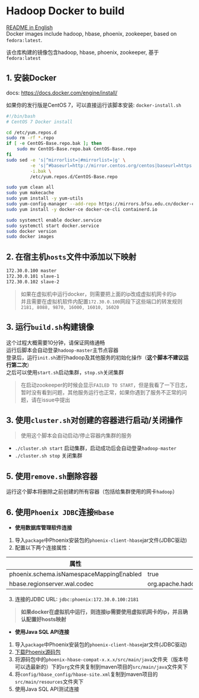 # Hadoop Docker to build

[README in English](https://github.com/SzLeaves/hadoop_dockerfile/blob/main/readme_en.md)  
Docker images include hadoop, hbase, phoenix, zookeeper, based on `fedora:latest`.

该仓库构建的镜像包含hadoop, hbase, phoenix, zookeeper, 基于`fedora:latest`  


## 1. 安装Docker
docs: https://docs.docker.com/engine/install/  

如果你的发行版是CentOS 7，可以直接运行该脚本安装: `docker-install.sh`
```bash
#!/bin/bash
# CentOS 7 Docker install

cd /etc/yum.repos.d
sudo rm -rf *.repo
if [ -e CentOS-Base.repo.bak ]; then
    sudo mv CentOS-Base.repo.bak CentOS-Base.repo
fi
sudo sed -e 's|^mirrorlist=|#mirrorlist=|g' \
         -e 's|^#baseurl=http://mirror.centos.org/centos|baseurl=https://mirrors.ustc.edu.cn/centos|g' \
         -i.bak \
         /etc/yum.repos.d/CentOS-Base.repo

sudo yum clean all
sudo yum makecache
sudo yum install -y yum-utils
sudo yum-config-manager --add-repo https://mirrors.bfsu.edu.cn/docker-ce/linux/centos/docker-ce.repo
sudo yum install -y docker-ce docker-ce-cli containerd.io

sudo systemctl enable docker.service
sudo systemctl start docker.service
sudo docker version
sudo docker images
```

## 2. 在宿主机`hosts`文件中添加以下映射
```bash
172.30.0.100 master
172.30.0.101 slave-1
172.30.0.102 slave-2
```
> 如果在虚拟机中运行docker，则需要把上面的ip改成虚拟机网卡的ip  
> 并且需要在虚拟机软件内配置`172.30.0.100`网段下这些端口的转发规则  
> `2181, 8088, 9870, 16000, 16010, 16020`

## 3. 运行`build.sh`构建镜像
这个过程大概需要10分钟，请保证网络通畅  
运行后脚本会自动登录`hadoop-master`主节点容器  
登录后，运行`init.sh`进行hadoop及其他服务的初始化操作（**这个脚本不建议运行第二次**）  
之后可以使用`start.sh`启动集群，`stop.sh`关闭集群
> 在启动zookeeper的时候会显示`FAILED TO START`，但是我看了一下日志，暂时没有看到问题，其他服务运行也正常，如果你遇到了服务不正常的问题，请在issue中提出


## 3. 使用`cluster.sh`对创建的容器进行启动/关闭操作
> 使用这个脚本会自动启动/停止容器内集群的服务
* `./cluster.sh start` 启动集群，启动成功后会自动登录`hadoop-master`
* `./cluster.sh stop` 关闭集群

## 5. 使用`remove.sh`删除容器
运行这个脚本将删除之前创建的所有容器（包括给集群使用的网卡`hadoop`）

## 6. 使用`Phoenix JDBC`连接`Hbase`
* **使用数据库管理软件连接**
1. 导入`package`中Phoenix安装包的`phoenix-client-hbase`jar文件(JDBC驱动)  
2. 配置以下两个连接属性：  

| 属性                                      | 值                                                            |
|-------------------------------------------|---------------------------------------------------------------|
| phoenix.schema.isNamespaceMappingEnabled  | true                                                          |
| hbase.regionserver.wal.codec              | org.apache.hadoop.hbase.regionserver.wal.IndexedWALEditCodec  |

3. 连接的JDBC URL: `jdbc:phoenix:172.30.0.100:2181`
> **如果docker在虚拟机中运行，则连接ip需要使用虚拟机网卡的ip，并且确认配置好hosts映射**

* **使用Java SQL API连接**
1. 导入`package`中Phoenix安装包的`phoenix-client-hbase`jar文件(JDBC驱动)  
2. [下载Phoenix源码包](https://mirrors.bfsu.edu.cn/apache/phoenix/phoenix-5.1.2/phoenix-5.1.2-src.tar.gz)
3. 将源码包中的`phoenix-hbase-compat-x.x.x/src/main/java`文件夹（版本号可以选最新的）下的`org`文件夹复制到maven项目的`src/main/java`文件夹下
4. 将`config/hbase_config/hbase-site.xml`复制到maven项目的`src/main/resources`文件夹下
5. 使用Java SQL API测试连接
